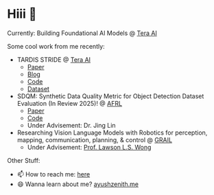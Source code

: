 # Hiii 👋 

Currently: Building Foundational AI Models @ [Tera AI](https://tera-ai.com)

Some cool work from me recently:
- TARDIS STRIDE @ [Tera AI](https://tera-ai.com)
    - [Paper](https://arxiv.org/abs/2506.11302)
    - [Blog](https://www.tera-ai.com/blog/tardis)
    - [Code](https://github.com/tera-ai/tardis)
    - [Dataset](https://huggingface.co/datasets/Tera-AI/STRIDE)
- SDQM: Synthetic Data Quality Metric for Object Detection Dataset Evaluation (In Review 2025)! @ [AFRL](https://www.afrl.af.mil/RI/)
    - [Paper](https://arxiv.org/abs/2510.06596)
    - [Code](https://github.com/ayushzenith/SDQM/)
    - Under Advisement: Dr. Jing Lin
- Researching Vision Language Models with Robotics for perception, mapping, communication, planning, & control @ [GRAIL](https://www.khoury.northeastern.edu/home/lsw/grail.html)
    - Under Advisement: [Prof. Lawson L.S. Wong](https://www.ccs.neu.edu/home/lsw/)

Other Stuff:
- 📫 How to reach me: [here](https://github.com/ayushzenith/ayushzenith/issues)
- 😄 Wanna learn about me? [ayushzenith.me](https://ayushzenith.me/)

<!--
<a href="https://github.com/ayushzenith/">
  <img align="center" src="https://github-readme-stats.vercel.app/api?username=ayushzenith&show_icons=true&count_private=true&theme=tokyonight&include_all_commits=true" alt="Ayush's github stats" />
   <img align="center" src="https://github-readme-stats.vercel.app/api/top-langs/?username=ayushzenith&layout=compact&theme=tokyonight" />
</a>

-->
<!--
**ayushzenith/ayushzenith** is a ✨ _special_ ✨ repository because its `README.md` (this file) appears on your GitHub profile.

🤔🤔🤔🤔🤔🤔 Random Thought: Why is it Hello World! and not Goodbye World¡🤔🤔🤔🤔🤔🤔

Here are some ideas to get you started:

- 🔭 I’m currently working on ...
- 🌱 I’m currently learning ...
- 👯 I’m looking to collaborate on ...
- 🤔 I’m looking for help with ...
- 💬 Ask me about ...
- 📫 How to reach me: ...
- 😄 Pronouns: ...
- ⚡ Fun fact: ...
-->
